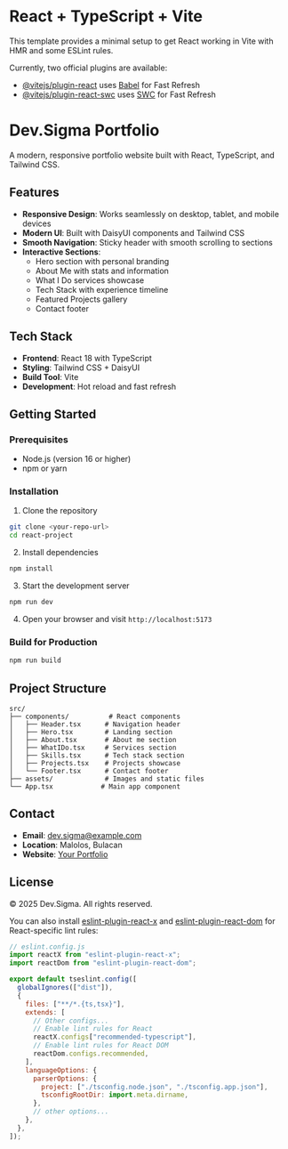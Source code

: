# React + TypeScript + Vite

This template provides a minimal setup to get React working in Vite with HMR and some ESLint rules.

Currently, two official plugins are available:

- [@vitejs/plugin-react](https://github.com/vitejs/vite-plugin-react/blob/main/packages/plugin-react) uses [Babel](https://babeljs.io/) for Fast Refresh
- [@vitejs/plugin-react-swc](https://github.com/vitejs/vite-plugin-react/blob/main/packages/plugin-react-swc) uses [SWC](https://swc.rs/) for Fast Refresh

# Dev.Sigma Portfolio

A modern, responsive portfolio website built with React, TypeScript, and Tailwind CSS.

## Features

- **Responsive Design**: Works seamlessly on desktop, tablet, and mobile devices
- **Modern UI**: Built with DaisyUI components and Tailwind CSS
- **Smooth Navigation**: Sticky header with smooth scrolling to sections
- **Interactive Sections**:
  - Hero section with personal branding
  - About Me with stats and information
  - What I Do services showcase
  - Tech Stack with experience timeline
  - Featured Projects gallery
  - Contact footer

## Tech Stack

- **Frontend**: React 18 with TypeScript
- **Styling**: Tailwind CSS + DaisyUI
- **Build Tool**: Vite
- **Development**: Hot reload and fast refresh

## Getting Started

### Prerequisites

- Node.js (version 16 or higher)
- npm or yarn

### Installation

1. Clone the repository

```bash
git clone <your-repo-url>
cd react-project
```

2. Install dependencies

```bash
npm install
```

3. Start the development server

```bash
npm run dev
```

4. Open your browser and visit `http://localhost:5173`

### Build for Production

```bash
npm run build
```

## Project Structure

```
src/
├── components/          # React components
│   ├── Header.tsx      # Navigation header
│   ├── Hero.tsx        # Landing section
│   ├── About.tsx       # About me section
│   ├── WhatIDo.tsx     # Services section
│   ├── Skills.tsx      # Tech stack section
│   ├── Projects.tsx    # Projects showcase
│   └── Footer.tsx      # Contact footer
├── assets/             # Images and static files
└── App.tsx            # Main app component
```

## Contact

- **Email**: dev.sigma@example.com
- **Location**: Malolos, Bulacan
- **Website**: [Your Portfolio](https://your-domain.com)

## License

© 2025 Dev.Sigma. All rights reserved.

You can also install [eslint-plugin-react-x](https://github.com/Rel1cx/eslint-react/tree/main/packages/plugins/eslint-plugin-react-x) and [eslint-plugin-react-dom](https://github.com/Rel1cx/eslint-react/tree/main/packages/plugins/eslint-plugin-react-dom) for React-specific lint rules:

```js
// eslint.config.js
import reactX from "eslint-plugin-react-x";
import reactDom from "eslint-plugin-react-dom";

export default tseslint.config([
  globalIgnores(["dist"]),
  {
    files: ["**/*.{ts,tsx}"],
    extends: [
      // Other configs...
      // Enable lint rules for React
      reactX.configs["recommended-typescript"],
      // Enable lint rules for React DOM
      reactDom.configs.recommended,
    ],
    languageOptions: {
      parserOptions: {
        project: ["./tsconfig.node.json", "./tsconfig.app.json"],
        tsconfigRootDir: import.meta.dirname,
      },
      // other options...
    },
  },
]);
```
